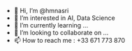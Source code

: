 - 👋 Hi, I’m @hmnasri
- 👀 I’m interested in AI, Data Science
- 🌱 I’m currently learning ...
- 💞️ I’m looking to collaborate on ...
- 📫 How to reach me : +33 671 773 870

<!---
hmnasri/hmnasri is a ✨ special ✨ repository because its `README.md` (this file) appears on your GitHub profile.
You can click the Preview link to take a look at your changes.
--->
